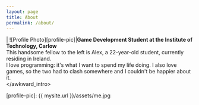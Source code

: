 ```yaml
---
layout: page
title: About
permalink: /about/
---
```

| ![Profile Photo][profile-pic]|__Game Development Student at the Institute of Technology, Carlow__<br>This handsome fellow to the left is Alex, a 22-year-old student, currently residing in Ireland.<br>I love programming: it's what I want to spend my life doing. I also love games, so the two had to clash somewhere and I couldn't be happier about it.<br></awkward_intro>

[profile-pic]: {{ mysite.url }}/assets/me.jpg
